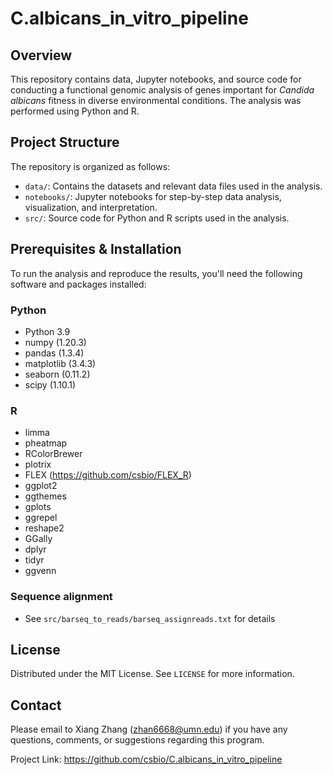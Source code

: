 # C.albicans_in_vitro_pipeline

## Overview

This repository contains data, Jupyter notebooks, and source code for conducting a functional genomic analysis of genes important for *Candida albicans* fitness in diverse environmental conditions. The analysis was performed using Python and R.

## Project Structure

The repository is organized as follows:

- `data/`: Contains the datasets and relevant data files used in the analysis.
- `notebooks/`: Jupyter notebooks for step-by-step data analysis, visualization, and interpretation.
- `src/`: Source code for Python and R scripts used in the analysis.

## Prerequisites & Installation

To run the analysis and reproduce the results, you'll need the following software and packages installed:

### Python

   * Python 3.9
   * numpy (1.20.3)
   * pandas (1.3.4)
   * matplotlib (3.4.3)
   * seaborn (0.11.2)
   * scipy (1.10.1)

### R

   * limma
   * pheatmap
   * RColorBrewer
   * plotrix
   * FLEX (https://github.com/csbio/FLEX_R)
   * ggplot2
   * ggthemes
   * gplots
   * ggrepel
   * reshape2
   * GGally
   * dplyr
   * tidyr
   * ggvenn

### Sequence alignment

   * See `src/barseq_to_reads/barseq_assignreads.txt` for details


## License

Distributed under the MIT License. See `LICENSE` for more information.



## Contact

Please email to Xiang Zhang (zhan6668@umn.edu) if you have any questions, comments, or suggestions regarding this program.

Project Link: https://github.com/csbio/C.albicans_in_vitro_pipeline
